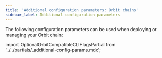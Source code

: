 ```yaml
---
title: 'Additional configuration parameters: Orbit chains'
sidebar_label: Additional configuration parameters
---
```


The following configuration parameters can be used when deploying or managing your Orbit chain:

import OptionalOrbitCompatibleCLIFlagsPartial from '../../partials/_additional-config-params.mdx';

<OptionalOrbitCompatibleCLIFlagsPartial />
